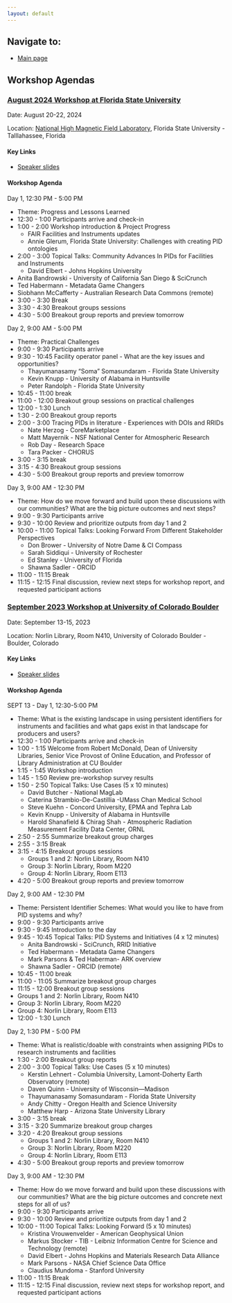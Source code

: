 ```yaml
---
layout: default
---
```


## Navigate to:
* [Main page](https://ncar.github.io/FAIR-Facilities-Instruments/)

## Workshop Agendas

### [August 2024 Workshop at Florida State University](#Aug2024)

Date: August 20-22, 2024

Location: [National High Magnetic Field Laboratory](https://nationalmaglab.org/user-resources/doing-your-experiment/travel-and-lodging/travel-to-tallahassee/), Florida State University - Talllahassee, Florida

#### Key Links
* [Speaker slides](presentations#august-2024-workshop-at-florida-state-university)

#### Workshop Agenda

Day 1, 12:30 PM - 5:00 PM
* Theme: Progress and Lessons Learned
* 12:30 - 1:00 Participants arrive and check-in
* 1:00 - 2:00 Workshop introduction & Project Progress
	* FAIR Facilities and Instruments updates 
	* Annie Glerum, Florida State University: Challenges with creating PID ontologies 
* 2:00 - 3:00 Topical Talks: Community Advances In PIDs for Facilities and Instruments
	* David Elbert - Johns Hopkins University
* Anita Bandrowski - University of California San Diego & SciCrunch
* Ted Habermann - Metadata Game Changers
* Siobhann McCafferty - Australian Research Data Commons (remote)
* 3:00 - 3:30 Break
* 3:30 - 4:30 Breakout groups sessions
* 4:30 - 5:00 Breakout group reports and preview tomorrow

Day 2, 9:00 AM - 5:00 PM
* Theme: Practical Challenges
* 9:00 - 9:30 Participants arrive 
* 9:30 - 10:45 Facility operator panel - What are the key issues and opportunities?
	* Thayumanasamy “Soma” Somasundaram - Florida State University
	* Kevin Knupp - University of Alabama in Huntsville
	* Peter Randolph - Florida State University
* 10:45 - 11:00 break
* 11:00 - 12:00 Breakout group sessions on practical challenges
* 12:00 - 1:30 Lunch
* 1:30 - 2:00 Breakout group reports
* 2:00 - 3:00 Tracing PIDs in literature - Experiences with DOIs and RRIDs
	* Nate Herzog - CoreMarketplace
	* Matt Mayernik - NSF National Center for Atmospheric Research
	* Rob Day - Research Space
	* Tara Packer - CHORUS
* 3:00 - 3:15 break
* 3:15 - 4:30 Breakout group sessions
* 4:30 - 5:00 Breakout group reports and preview tomorrow

Day 3, 9:00 AM - 12:30 PM
* Theme: How do we move forward and build upon these discussions with our communities? What are the big picture outcomes and next steps?
* 9:00 - 9:30 Participants arrive
* 9:30 - 10:00 Review and prioritize outputs from day 1 and 2
* 10:00 - 11:00 Topical Talks: Looking Forward From Different Stakeholder Perspectives
	* Don Brower - University of Notre Dame & CI Compass
	* Sarah Siddiqui - University of Rochester
	* Ed Stanley - University of Florida
	* Shawna Sadler - ORCID
* 11:00 - 11:15 Break
* 11:15 - 12:15 Final discussion, review next steps for workshop report, and requested participant actions

### [September 2023 Workshop at University of Colorado Boulder](#Sept2023)

Date: September 13-15, 2023

Location: Norlin Library, Room N410, University of Colorado Boulder - Boulder, Colorado

#### Key Links
* [Speaker slides](presentations#september-2023-workshop-at-university-of-colorado-boulder)

#### Workshop Agenda

SEPT 13 - Day 1, 12:30-5:00 PM
* Theme: What is the existing landscape in using persistent identifiers for instruments and facilities and what gaps exist in that landscape for producers and users? 
* 12:30 - 1:00 Participants arrive and check-in
* 1:00 - 1:15 Welcome from Robert McDonald, Dean of University Libraries, Senior Vice Provost of Online Education, and Professor of Library Administration at CU Boulder
* 1:15 - 1:45 Workshop introduction
* 1:45 - 1:50 Review pre-workshop survey results 
* 1:50 - 2:50 Topical Talks: Use Cases (5 x 10 minutes)
	* David Butcher - National MagLab
	* Caterina Strambio-De-Castillia -UMass Chan Medical School
	* Steve Kuehn - Concord University, EPMA and Tephra Lab
	* Kevin Knupp - University of Alabama in Huntsville
	* Harold Shanafield & Chirag Shah - Atmospheric Radiation Measurement Facility Data Center, ORNL
* 2:50 - 2:55 Summarize breakout group charges
* 2:55 - 3:15 Break
* 3:15 - 4:15 Breakout groups sessions
	* Groups 1 and 2: Norlin Library, Room N410
	* Group 3: Norlin Library, Room M220
	* Group 4: Norlin Library, Room E113
* 4:20 - 5:00 Breakout group reports and preview tomorrow

Day 2, 9:00 AM - 12:30 PM
* Theme: Persistent Identifier Schemes: What would you like to have from PID systems and why? 
* 9:00 - 9:30 Participants arrive 
* 9:30 - 9:45 Introduction to the day
* 9:45 - 10:45 Topical Talks: PID Systems and Initiatives (4 x 12 minutes)
	* Anita Bandrowski - SciCrunch, RRID Initiative
	* Ted Habermann - Metadata Game Changers
	* Mark Parsons & Ted Haberman- ARK overview
	* Shawna Sadler - ORCID (remote)
* 10:45 - 11:00 break
* 11:00 - 11:05 Summarize breakout group charges
* 11:15 - 12:00 Breakout group sessions
* Groups 1 and 2: Norlin Library, Room N410
* Group 3: Norlin Library, Room M220
* Group 4: Norlin Library, Room E113
* 12:00 - 1:30 Lunch

Day 2, 1:30 PM - 5:00 PM
* Theme: What is realistic/doable with constraints when assigning PIDs to research instruments and facilities 
* 1:30 - 2:00 Breakout group reports
* 2:00 - 3:00 Topical Talks: Use Cases (5 x 10 minutes)
	* Kerstin Lehnert - Columbia University, Lamont-Doherty Earth Observatory (remote)
	* Daven Quinn - University of Wisconsin—Madison
	* Thayumanasamy Somasundaram - Florida State University
	* Andy Chitty - Oregon Health and Science University
	* Matthew Harp - Arizona State University Library
* 3:00 - 3:15 break
* 3:15 - 3:20 Summarize breakout group charges
* 3:20 - 4:20 Breakout group sessions
	* Groups 1 and 2: Norlin Library, Room N410
	* Group 3: Norlin Library, Room M220
	* Group 4: Norlin Library, Room E113
* 4:30 - 5:00 Breakout group reports and preview tomorrow

Day 3, 9:00 AM - 12:30 PM
* Theme: How do we move forward and build upon these discussions with our communities? What are the big picture outcomes and concrete next steps for all of us?
* 9:00 - 9:30 Participants arrive
* 9:30 - 10:00 Review and prioritize outputs from day 1 and 2
* 10:00 - 11:00 Topical Talks: Looking Forward (5 x 10 minutes)
	* Kristina Vrouwenvelder - American Geophysical Union
	* Markus Stocker - TIB - Leibniz Information Centre for Science and Technology (remote)
	* David Elbert - Johns Hopkins and Materials Research Data Alliance
	* Mark Parsons - NASA Chief Science Data Office
	* Claudius Mundoma - Stanford University
* 11:00 - 11:15 Break
* 11:15 - 12:15 Final discussion, review next steps for workshop report, and requested participant actions
